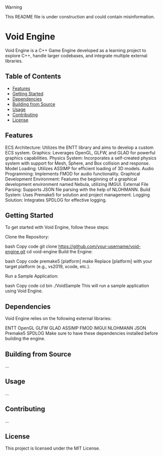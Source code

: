 > [!WARNING]
> This README file is under construction and could contain misinformation.

# Void Engine
Void Engine is a C++ Game Engine developed as a learning project to explore C++, handle larger codebases, and integrate multiple external libraries.

## Table of Contents
- [Features](#features)
- [Getting Started](#getting-started)
- [Dependencies](#dependencies)
- [Building from Source](#building-from-source)
- [Usage](#usage)
- [Contributing](#contributing)
- [License](#license)

## Features  
ECS Architecture: Utilizes the ENTT library and aims to develop a custom ECS system.
Graphics: Leverages OpenGL, GLFW, and GLAD for powerful graphics capabilities.
Physics System: Incorporates a self-created physics system with support for Mesh, Sphere, and Box collision and response.
Model Loading: Utilizes ASSIMP for efficient loading of 3D models.
Audio Programming: Implements FMOD for audio functionality.
Graphical Development Environment: Features the beginning of a graphical development environment named Nebula, utilizing IMGUI.
External File Parsing: Supports JSON file parsing with the help of NLOHMANN.
Build System: Uses Premake5 for solution and project management.
Logging Solution: Integrates SPDLOG for effective logging.


## Getting Started
To get started with Void Engine, follow these steps:

Clone the Repository:

bash
Copy code
git clone https://github.com/your-username/void-engine.git
cd void-engine
Build the Engine:

bash
Copy code
premake5 [platform]
make
Replace [platform] with your target platform (e.g., vs2019, xcode, etc.).

Run a Sample Application:

bash
Copy code
cd bin
./VoidSample
This will run a sample application using Void Engine.

## Dependencies
Void Engine relies on the following external libraries:

ENTT
OpenGL
GLFW
GLAD
ASSIMP
FMOD
IMGUI
NLOHMANN JSON
Premake5
SPDLOG
Make sure to have these dependencies installed before building the engine.

## Building from Source
...

## Usage
...

## Contributing
...

## License
This project is licensed under the MIT License.

